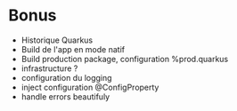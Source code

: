<!-- .slide: class="transition bg-pink" -->

# Bonus 

- Historique Quarkus
- Build de l'app en mode natif
- Build production package, configuration %prod.quarkus
- infrastructure ? 
- configuration du logging
- inject configuration @ConfigProperty
- handle errors beautifuly

